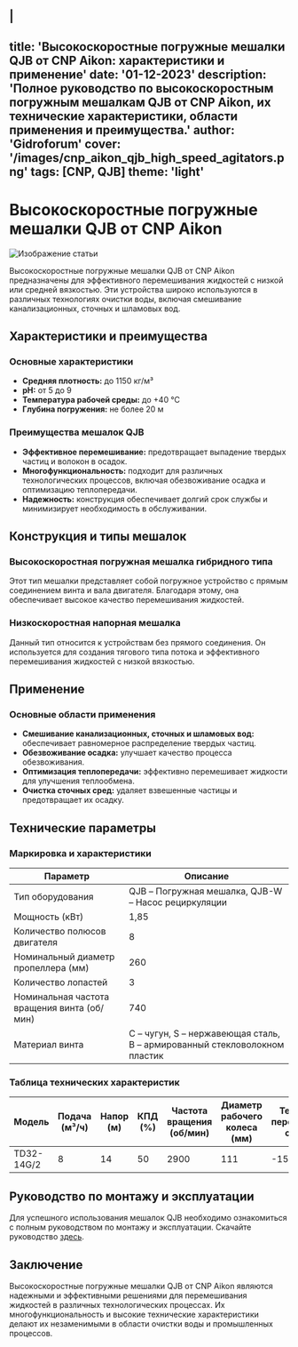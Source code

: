 |
---
title: 'Высокоскоростные погружные мешалки QJB от CNP Aikon: характеристики и применение'
date: '01-12-2023'
description: 'Полное руководство по высокоскоростным погружным мешалкам QJB от CNP Aikon, их технические характеристики, области применения и преимущества.'
author: 'Gidroforum'
cover: '/images/cnp_aikon_qjb_high_speed_agitators.png'
tags: [CNP, QJB]
theme: 'light'
---

# Высокоскоростные погружные мешалки QJB от CNP Aikon

![Изображение статьи](/images/cnp_aikon_qjb_high_speed_agitators.png)

Высокоскоростные погружные мешалки QJB от CNP Aikon предназначены для эффективного перемешивания жидкостей с низкой или средней вязкостью. Эти устройства широко используются в различных технологиях очистки воды, включая смешивание канализационных, сточных и шламовых вод.

## Характеристики и преимущества

### Основные характеристики

- **Средняя плотность:** до 1150 кг/м³
- **pH:** от 5 до 9
- **Температура рабочей среды:** до +40 °C
- **Глубина погружения:** не более 20 м

### Преимущества мешалок QJB

- **Эффективное перемешивание:** предотвращает выпадение твердых частиц и волокон в осадок.
- **Многофункциональность:** подходит для различных технологических процессов, включая обезвоживание осадка и оптимизацию теплопередачи.
- **Надежность:** конструкция обеспечивает долгий срок службы и минимизирует необходимость в обслуживании.

## Конструкция и типы мешалок

### Высокоскоростная погружная мешалка гибридного типа

Этот тип мешалки представляет собой погружное устройство с прямым соединением винта и вала двигателя. Благодаря этому, она обеспечивает высокое качество перемешивания жидкостей.

### Низкоскоростная напорная мешалка

Данный тип относится к устройствам без прямого соединения. Он используется для создания тягового типа потока и эффективного перемешивания жидкостей с низкой вязкостью.

## Применение

### Основные области применения

- **Смешивание канализационных, сточных и шламовых вод:** обеспечивает равномерное распределение твердых частиц.
- **Обезвоживание осадка:** улучшает качество процесса обезвоживания.
- **Оптимизация теплопередачи:** эффективно перемешивает жидкости для улучшения теплообмена.
- **Очистка сточных сред:** удаляет взвешенные частицы и предотвращает их осадку.

## Технические параметры

### Маркировка и характеристики

| Параметр                  | Описание                                                                 |
|---------------------------|------------------------------------------------------------------------------|
| Тип оборудования          | QJB – Погружная мешалка, QJB-W – Насос рециркуляции                   |
| Мощность (кВт)            | 1,85                                                                      |
| Количество полюсов двигателя | 8                                                                         |
| Номинальный диаметр пропеллера (мм) | 260                                                       |
| Количество лопастей        | 3                                                                          |
| Номинальная частота вращения винта (об/мин) | 740                                                  |
| Материал винта             | C – чугун, S – нержавеющая сталь, B – армированный стекловолокном пластик |

### Таблица технических характеристик

| Модель          | Подача (м³/ч) | Напор (м) | КПД (%) | Частота вращения (об/мин) | Диаметр рабочего колеса (мм) | Температура перекачиваемой среды (°C) | Диаметр присоединения (мм) | Мощность (кВт) | Масса (кг) |
|-----------------|---------------|----------|--------|------------------------|---------------------------------|--------------------------------------|--------------------|-------------|----------|
| TD32-14G/2      | 8             | 14       | 50     | 2900                     | 111                             | -15~110                          | 32                   | 0,75        | 33       |

## Руководство по монтажу и эксплуатации

Для успешного использования мешалок QJB необходимо ознакомиться с полным руководством по монтажу и эксплуатации. Скачайте руководство [здесь](http://example.com/download-guide).

## Заключение

Высокоскоростные погружные мешалки QJB от CNP Aikon являются надежными и эффективными решениями для перемешивания жидкостей в различных технологических процессах. Их многофункциональность и высокие технические характеристики делают их незаменимыми в области очистки воды и промышленных процессов.